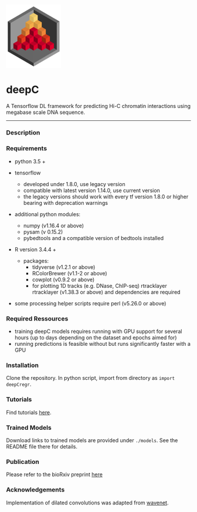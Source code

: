 <img src="docs/logo_1_transparent.png" width="150">

# deepC
A Tensorflow DL framework for predicting Hi-C chromatin interactions using megabase scale DNA sequence.

-------------------------------------------------------------------------------

### Description



### Requirements

  * python 3.5 +
  * tensorflow
    * developed under 1.8.0, use legacy version
    * compatible with latest version 1.14.0, use current version
    * the legacy versions should work with every tf version 1.8.0 or higher bearing with deprecation warnings
  * additional python modules:
    * numpy (v1.16.4 or above)
    * pysam (v 0.15.2)
    * pybedtools and a compatible version of bedtools installed
  
  * R version 3.4.4 +
    * packages:
      * tidyverse (v1.2.1 or above)
      * RColorBrewer (v1.1-2 or above)
      * cowplot (v0.9.2 or above)
      * for plotting 1D tracks (e.g. DNase, ChIP-seq) rtracklayer rtracklayer (v1.38.3 or above) and dependencies are required

  * some processing helper scripts require perl (v5.26.0 or above)

### Required Ressources

  * training deepC models requires running with GPU support for several hours (up to days depending on the dataset and epochs aimed for)
  * running predictions is feasible without but runs significantly faster with a GPU

### Installation

Clone the repository. In python script, import from directory as `import deepCregr`.

### Tutorials

Find tutorials [here](./tutorials).

### Trained Models

Download links to trained models are provided under `./models`. See the README
file there for details.

### Publication

Please refer to the bioRxiv preprint [here](https://www.biorxiv.org/content/10.1101/724005v1)

### Acknowledgements

Implementation of dilated convolutions was adapted from [wavenet](https://github.com/ibab/tensorflow-wavenet).

